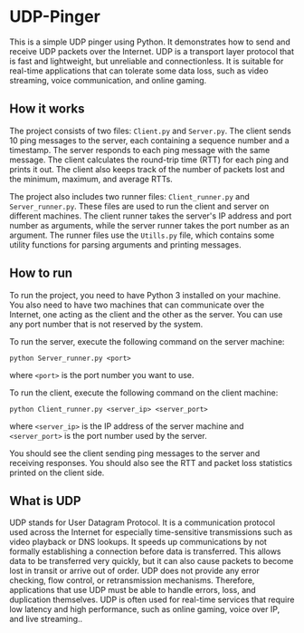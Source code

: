 # UDP-Pinger

This is a simple UDP pinger using Python. It demonstrates how to send and receive UDP packets over the Internet. UDP is a transport layer protocol that is fast and lightweight, but unreliable and connectionless. It is suitable for real-time applications that can tolerate some data loss, such as video streaming, voice communication, and online gaming.

## How it works

The project consists of two files: `Client.py` and `Server.py`. The client sends 10 ping messages to the server, each containing a sequence number and a timestamp. The server responds to each ping message with the same message. The client calculates the round-trip time (RTT) for each ping and prints it out. The client also keeps track of the number of packets lost and the minimum, maximum, and average RTTs.

The project also includes two runner files: `Client_runner.py` and `Server_runner.py`. These files are used to run the client and server on different machines. The client runner takes the server's IP address and port number as arguments, while the server runner takes the port number as an argument. The runner files use the `Utills.py` file, which contains some utility functions for parsing arguments and printing messages.

## How to run

To run the project, you need to have Python 3 installed on your machine. You also need to have two machines that can communicate over the Internet, one acting as the client and the other as the server. You can use any port number that is not reserved by the system.

To run the server, execute the following command on the server machine:

```
python Server_runner.py <port>
```

where `<port>` is the port number you want to use.

To run the client, execute the following command on the client machine:

```
python Client_runner.py <server_ip> <server_port>
```

where `<server_ip>` is the IP address of the server machine and `<server_port>` is the port number used by the server.

You should see the client sending ping messages to the server and receiving responses. You should also see the RTT and packet loss statistics printed on the client side.

## What is UDP

UDP stands for User Datagram Protocol. It is a communication protocol used across the Internet for especially time-sensitive transmissions such as video playback or DNS lookups. It speeds up communications by not formally establishing a connection before data is transferred. This allows data to be transferred very quickly, but it can also cause packets to become lost in transit or arrive out of order. UDP does not provide any error checking, flow control, or retransmission mechanisms. Therefore, applications that use UDP must be able to handle errors, loss, and duplication themselves. UDP is often used for real-time services that require low latency and high performance, such as online gaming, voice over IP, and live streaming..
